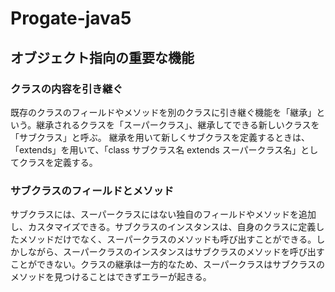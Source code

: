 # Progate-java5
## オブジェクト指向の重要な機能
### クラスの内容を引き継ぐ
既存のクラスのフィールドやメソッドを別のクラスに引き継ぐ機能を「継承」という。継承されるクラスを「スーパークラス」、継承してできる新しいクラスを「サブクラス」と呼ぶ。
継承を用いて新しくサブクラスを定義するときは、「extends」を用いて、「class サブクラス名 extends スーパークラス名」としてクラスを定義する。
### サブクラスのフィールドとメソッド
サブクラスには、スーパークラスにはない独自のフィールドやメソッドを追加し、カスタマイズできる。サブクラスのインスタンスは、自身のクラスに定義したメソッドだけでなく、スーパークラスのメソッドも呼び出すことができる。しかしながら、スーパークラスのインスタンスはサブクラスのメソッドを呼び出すことができない。クラスの継承は一方的なため、スーパークラスはサブクラスのメソッドを見つけることはできずエラーが起きる。
